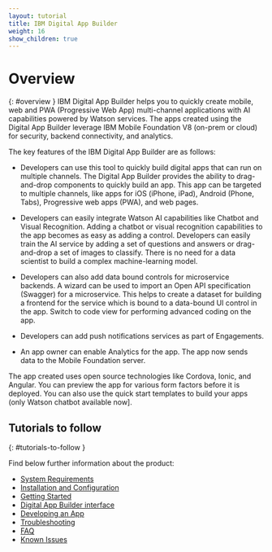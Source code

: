 ```yaml
---
layout: tutorial
title: IBM Digital App Builder
weight: 16
show_children: true
---
```

<!-- NLS_CHARSET=UTF-8 -->
# Overview
{: #overview }
IBM Digital App Builder helps you to quickly create mobile, web and PWA (Progressive Web App) multi-channel applications with AI capabilities powered by Watson services. The apps created using the Digital App Builder leverage IBM Mobile Foundation V8 (on-prem or cloud) for security, backend connectivity, and analytics.

The key features of the IBM Digital App Builder are as follows:

* Developers can use this tool to quickly build digital apps that can run on multiple channels. The Digital App Builder provides the ability to drag-and-drop components to quickly build an app. This app can be targeted to multiple channels, like apps for iOS (iPhone, iPad), Android (Phone, Tabs), Progressive web apps (PWA), and web pages.

* Developers can easily integrate Watson AI capabilities like Chatbot and Visual Recognition. Adding a chatbot or visual recognition capabilities to the app becomes as easy as adding a control. Developers can easily train the AI service by adding a set of questions and answers or drag-and-drop a set of images to classify. There is no need for a data scientist to build a complex machine-learning model.

* Developers can also add data bound controls for microservice backends. A wizard can be used to import an Open API specification (Swagger) for a microservice. This helps to create a dataset for building a frontend for the service which is bound to a data-bound UI control in the app. Switch to code view for performing advanced coding on the app.

* Developers can add push notifications services as part of Engagements.

* An app owner can enable Analytics for the app. The app now sends data to the Mobile Foundation server.

The app created uses open source technologies like Cordova, Ionic, and Angular. You can preview the app for various form factors before it is deployed. You can also use the quick start templates to build your apps (only Watson chatbot available now]. 

## Tutorials to follow
{: #tutorials-to-follow }

Find below further information about the product:

* [System Requirements](/requirements/)
* [Installation and Configuration](/installation/)
* [Getting Started](/getting-started/)
* [Digital App Builder interface](/dab-interface/)
* [Developing an App](/developing-app/)
* [Troubleshooting](/troubleshooting/)
* [FAQ](/faq/)
* [Known Issues](/known-issues/)
